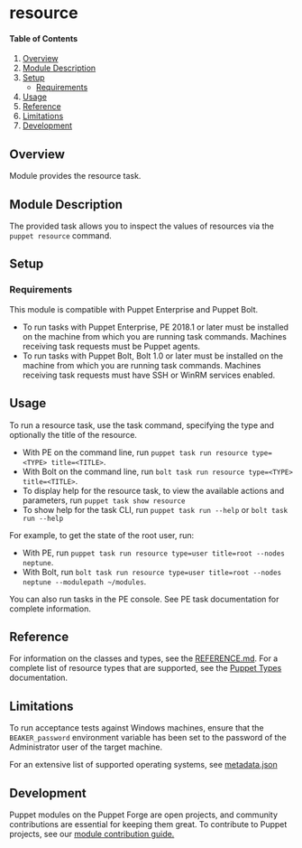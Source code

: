 
# resource

#### Table of Contents

1. [Overview](#overview)
2. [Module Description](#module-description)
3. [Setup](#setup)
     * [Requirements](#requirements)
4. [Usage](#usage)
5. [Reference](#reference)
6. [Limitations](#limitations)
7. [Development](#development)

## Overview

Module provides the resource task.

## Module Description

The provided task allows you to inspect the values of resources via the `puppet resource` command.

## Setup

### Requirements
This module is compatible with Puppet Enterprise and Puppet Bolt.

* To run tasks with Puppet Enterprise, PE 2018.1 or later must be installed on the machine from which you are running task commands. Machines receiving task requests must be Puppet agents.
* To run tasks with Puppet Bolt, Bolt 1.0 or later must be installed on the machine from which you are running task commands. Machines receiving task requests must have SSH or WinRM services enabled.

## Usage

To run a resource task, use the task command, specifying the type and optionally the title of the resource.

* With PE on the command line, run `puppet task run resource type=<TYPE> title=<TITLE>`.
* With Bolt on the command line, run `bolt task run resource type=<TYPE> title=<TITLE>`.
* To display help for the resource task, to view the available actions and parameters, run `puppet task show resource`
* To show help for the task CLI, run `puppet task run --help` or `bolt task run --help`

For example, to get the state of the root user, run:

* With PE, run `puppet task run resource type=user title=root --nodes neptune`.
* With Bolt, run `bolt task run resource type=user title=root --nodes neptune --modulepath ~/modules`.

You can also run tasks in the PE console. See PE task documentation for complete information.

## Reference

For information on the classes and types, see the [REFERENCE.md](https://github.com/puppetlabs/puppetlabs-resource/blob/master/REFERENCE.md).
For a complete list of resource types that are supported, see the [Puppet Types](https://docs.puppet.com/puppet/latest/type.html) documentation.

## Limitations

To run acceptance tests against Windows machines, ensure that the `BEAKER_password` environment variable has been set to the password of the Administrator user of the target machine.

For an extensive list of supported operating systems, see [metadata.json](https://github.com/puppetlabs/puppetlabs-resource/blob/master/metadata.json)

## Development

Puppet modules on the Puppet Forge are open projects, and community contributions are essential for keeping them great.
To contribute to Puppet projects, see our [module contribution guide.](https://github.com/puppetlabs/puppetlabs-resource/blob/master/CONTRIBUTING.md)
